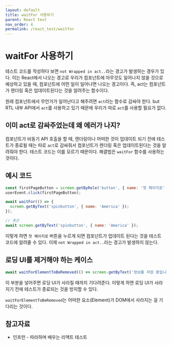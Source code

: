 ```yaml
---
layout: default
title: waitFor 사용하기
parent: React test
nav_order: 4
permalink: /react_test/waitfor
---
```


# waitFor 사용하기

테스트 코드를 작성하다 보면 `not Wrapped in act..`라는 경고가 발생하는 경우가 있다. 이는 React에서 나오는 경고로 우리가 컴포넌트에 아무것도 일어나지 않을 것으로 예상하고 있을 때, 컴포넌트에 어떤 일이 일어나면 나오는 경고이다. 즉, act는 컴포넌트가 렌더링 혹은 업데이트된다는 것을 알려주는 함수이다.

원래 컴포넌트에서 무언가가 일어난다고 해주려면 `act`라는 함수로 감싸야 한다. but RTL 내부 API에서 `act`를 사용하고 있기 때문에 우리가 따로 `act`를 사용할 필요가 없다.

## 이미 act로 감싸주었는데 왜 에러가 나지?

컴포넌트가 비동기 API 호출을 할 때, 렌더링이나 어떠한 것이 업데이트 되기 전에 테스트가 종료될 때는 따로 `act`로 감싸줘서 컴포넌트가 렌더링 혹은 업데이트된다는 것을 알려줘야 한다. 테스트 코드는 이를 모르기 때문이다. 해결법은 `waitFor` 함수를 사용하는 것이다.

## 예시 코드

```jsx
const firstPageButton = screen.getByRole('button', { name: '첫 페이지로' });
userEvent.click(firstPageButton);

await waitFor(() => {
  screen.getByText('spinbutton', { name: 'America' });
});

// 혹은
await screen.getByText('spinbutton', { name: 'America' });
```

이렇게 하면 `첫 페이지로` 버튼을 누르게 되면 컴포넌트가 업데이트 된다는 것을 테스트 코드에 알려줄 수 있다. 이제 `not Wrapped in act..`라는 경고가 발생하지 않는다.

## 로딩 UI를 제거해야 하는 케이스

```jsx
await waitForElementToBeRemoved(() => screen.getByText('정보를 저장 중입니다.'));
```

이 부분을 넣어주면 로딩 UI가 사라질 때까지 기다려준다. 이렇게 하면 로딩 UI가 사라지기 전에 테스트가 종료되는 것을 방지할 수 있다.

`waitForElementToBeRemoved`는 어떠한 요소(Element)가 DOM에서 사라지는 걸 기다리는 것이다.

## 참고자료
- 인프런 - 따라하며 배우는 리액트 테스트
